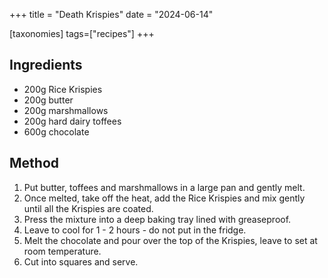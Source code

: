 +++
title = "Death Krispies"
date = "2024-06-14"

[taxonomies]
tags=["recipes"]
+++

## Ingredients

- 200g Rice Krispies
- 200g butter
- 200g marshmallows
- 200g hard dairy toffees
- 600g chocolate

## Method

1. Put butter, toffees and marshmallows in a large pan and gently melt.
2. Once melted, take off the heat, add the Rice Krispies and mix gently until all the Krispies are coated.
3. Press the mixture into a deep baking tray lined with greaseproof.
4. Leave to cool for 1 - 2 hours - do not put in the fridge.
5. Melt the chocolate and pour over the top of the Krispies, leave to set at room temperature.
6. Cut into squares and serve.

